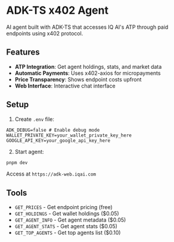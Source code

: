 # ADK-TS x402 Agent

AI agent built with ADK-TS that accesses IQ AI's ATP through paid endpoints using x402 protocol.

## Features

- **ATP Integration**: Get agent holdings, stats, and market data
- **Automatic Payments**: Uses x402-axios for micropayments
- **Price Transparency**: Shows endpoint costs upfront
- **Web Interface**: Interactive chat interface

## Setup

1. Create `.env` file:

```env
ADK_DEBUG=false # Enable debug mode
WALLET_PRIVATE_KEY=your_wallet_private_key_here
GOOGLE_API_KEY=your_google_api_key_here
```

2. Start agent:

```bash
pnpm dev
```

Access at `https://adk-web.iqai.com`

## Tools

- `GET_PRICES` - Get endpoint pricing (free)
- `GET_HOLDINGS` - Get wallet holdings ($0.05)
- `GET_AGENT_INFO` - Get agent metadata ($0.05)
- `GET_AGENT_STATS` - Get agent stats ($0.05)
- `GET_TOP_AGENTS` - Get top agents list ($0.10)
